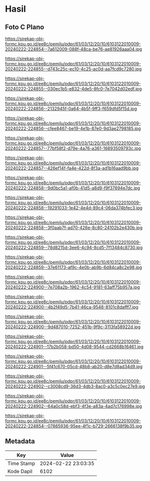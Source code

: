 # Hasil

## Foto C Plano

https://sirekap-obj-formc.kpu.go.id/ee8c/pemilu/pdpr/61/03/12/20/10/6103122010009-20240222-224854--7a612009-088f-48ca-be76-ae81926aaa04.jpg

https://sirekap-obj-formc.kpu.go.id/ee8c/pemilu/pdpr/61/03/12/20/10/6103122010009-20240222-224855--d743c25c-ec10-4c25-ac0d-aa7fcd9c7280.jpg

https://sirekap-obj-formc.kpu.go.id/ee8c/pemilu/pdpr/61/03/12/20/10/6103122010009-20240222-224855--030ec1b5-e832-4de5-8fc0-7e7042d02edf.jpg

https://sirekap-obj-formc.kpu.go.id/ee8c/pemilu/pdpr/61/03/12/20/10/6103122010009-20240222-224856--2132945f-0a64-4b5f-9ff3-f659dfd5f15d.jpg

https://sirekap-obj-formc.kpu.go.id/ee8c/pemilu/pdpr/61/03/12/20/10/6103122010009-20240222-224856--cfee8467-be19-4e1b-87e0-9d3ae2798185.jpg

https://sirekap-obj-formc.kpu.go.id/ee8c/pemilu/pdpr/61/03/12/20/10/6103122010009-20240222-224857--77bf58f2-d79e-4a76-a361-16893509793c.jpg

https://sirekap-obj-formc.kpu.go.id/ee8c/pemilu/pdpr/61/03/12/20/10/6103122010009-20240222-224857--426ef14f-fa4e-422d-8f3a-ad1b16aad9bb.jpg

https://sirekap-obj-formc.kpu.go.id/ee8c/pemilu/pdpr/61/03/12/20/10/6103122010009-20240222-224858--9d0bc5a1-af0b-41d5-a8d9-f9f37694e7dc.jpg

https://sirekap-obj-formc.kpu.go.id/ee8c/pemilu/pdpr/61/03/12/20/10/6103122010009-20240222-224858--19291033-1e42-4e4d-89c4-06da374bfec3.jpg

https://sirekap-obj-formc.kpu.go.id/ee8c/pemilu/pdpr/61/03/12/20/10/6103122010009-20240222-224858--3f0aab7f-ad70-426e-8c80-24102b2e430b.jpg

https://sirekap-obj-formc.kpu.go.id/ee8c/pemilu/pdpr/61/03/12/20/10/6103122010009-20240222-224859--78d8215d-3ee6-4c94-8cd5-7f13484c8730.jpg

https://sirekap-obj-formc.kpu.go.id/ee8c/pemilu/pdpr/61/03/12/20/10/6103122010009-20240222-224859--37e61173-af9c-4e0b-ab9b-6d84ca8c2e98.jpg

https://sirekap-obj-formc.kpu.go.id/ee8c/pemilu/pdpr/61/03/12/20/10/6103122010009-20240222-224900--7e708a2b-1962-4c54-9181-63aff75b957a.jpg

https://sirekap-obj-formc.kpu.go.id/ee8c/pemilu/pdpr/61/03/12/20/10/6103122010009-20240222-224900--4b2f49d5-7b41-46ca-9548-8101c8dafff7.jpg

https://sirekap-obj-formc.kpu.go.id/ee8c/pemilu/pdpr/61/03/12/20/10/6103122010009-20240222-224900--9d487010-7252-451b-9f9c-3113fa58922d.jpg

https://sirekap-obj-formc.kpu.go.id/ee8c/pemilu/pdpr/61/03/12/20/10/6103122010009-20240222-224901--17b2b058-bd50-4d08-9544-cd2668b16461.jpg

https://sirekap-obj-formc.kpu.go.id/ee8c/pemilu/pdpr/61/03/12/20/10/6103122010009-20240222-224901--5f41c670-05cd-48b8-ab20-d8e7d8ad34d9.jpg

https://sirekap-obj-formc.kpu.go.id/ee8c/pemilu/pdpr/61/03/12/20/10/6103122010009-20240222-224902--c3008cd9-36d3-4db3-8ac0-a3c5c0ec27e9.jpg

https://sirekap-obj-formc.kpu.go.id/ee8c/pemilu/pdpr/61/03/12/20/10/6103122010009-20240222-224902--64a0c58d-ebf3-4f3e-a83a-4ad7c176998e.jpg

https://sirekap-obj-formc.kpu.go.id/ee8c/pemilu/pdpr/61/03/12/20/10/6103122010009-20240222-224854--07865936-95ee-4f1c-b729-2666138f9b35.jpg


## Metadata

| Key        | Value               |
| ---------- | ------------------- |
| Time Stamp | 2024-02-22 23:03:35 |
| Kode Dapil | 6102                |



